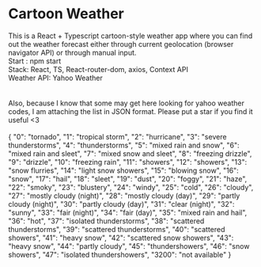 # Cartoon Weather


This is a React + Typescript cartoon-style weather app where you can find out the weather forecast either through current geolocation (browser navigator API) or through manual input. 
<br>Start : npm start
<br>Stack: React, TS, React-router-dom, axios, Context API <br>
Weather API: Yahoo Weather 
<br><br><br>
Also, because I know that some may get here looking for yahoo weather codes, I am attaching the list in JSON format. Please put a star if you find it useful <3 <br>
<br>
{
  "0": "tornado",
  "1": "tropical storm",
  "2": "hurricane",
  "3": "severe thunderstorms",
  "4": "thunderstorms",
  "5": "mixed rain and snow",
  "6": "mixed rain and sleet",
  "7": "mixed snow and sleet",
  "8": "freezing drizzle",
  "9": "drizzle",
  "10": "freezing rain",
  "11": "showers",
  "12": "showers",
  "13": "snow flurries",
  "14": "light snow showers",
  "15": "blowing snow",
  "16": "snow",
  "17": "hail",
  "18": "sleet",
  "19": "dust",
  "20": "foggy",
  "21": "haze",
  "22": "smoky",
  "23": "blustery",
  "24": "windy",
  "25": "cold",
  "26": "cloudy",
  "27": "mostly cloudy (night)",
  "28": "mostly cloudy (day)",
  "29": "partly cloudy (night)",
  "30": "partly cloudy (day)",
  "31": "clear (night)",
  "32": "sunny",
  "33": "fair (night)",
  "34": "fair (day)",
  "35": "mixed rain and hail",
  "36": "hot",
  "37": "isolated thunderstorms",
  "38": "scattered thunderstorms",
  "39": "scattered thunderstorms",
  "40": "scattered showers",
  "41": "heavy snow",
  "42": "scattered snow showers",
  "43": "heavy snow",
  "44": "partly cloudy",
  "45": "thundershowers",
  "46": "snow showers",
  "47": "isolated thundershowers",
  "3200": "not available"
}

